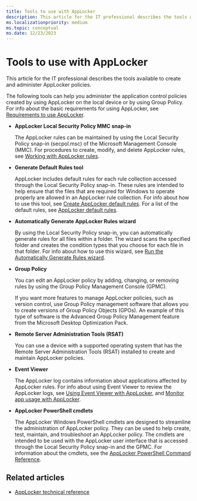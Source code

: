 ```yaml
---
title: Tools to use with AppLocker
description: This article for the IT professional describes the tools available to create and administer AppLocker policies.
ms.localizationpriority: medium
ms.topic: conceptual
ms.date: 12/23/2023
---
```


# Tools to use with AppLocker

This article for the IT professional describes the tools available to create and administer AppLocker policies.

The following tools can help you administer the application control policies created by using AppLocker on the local device or by using Group Policy. For info about the basic requirements for using AppLocker, see [Requirements to use AppLocker](requirements-to-use-applocker.md).

- **AppLocker Local Security Policy MMC snap-in**

    The AppLocker rules can be maintained by using the Local Security Policy snap-in (secpol.msc) of the Microsoft Management Console (MMC). For procedures to create, modify, and delete AppLocker rules, see [Working with AppLocker rules](working-with-applocker-rules.md).

- **Generate Default Rules tool**

    AppLocker includes default rules for each rule collection accessed through the Local Security Policy snap-in. These rules are intended to help ensure that the files that are required for Windows to operate properly are allowed in an AppLocker rule collection. For info about how to use this tool, see [Create AppLocker default rules](create-applocker-default-rules.md). For a list of the default rules, see [AppLocker default rules](working-with-applocker-rules.md#applocker-default-rules).

- **Automatically Generate AppLocker Rules wizard**

    By using the Local Security Policy snap-in, you can automatically generate rules for all files within a folder. The wizard scans the specified folder and creates the condition types that you choose for each file in that folder. For info about how to use this wizard, see [Run the Automatically Generate Rules wizard](run-the-automatically-generate-rules-wizard.md).

- **Group Policy**

    You can edit an AppLocker policy by adding, changing, or removing rules by using the Group Policy Management Console (GPMC).

    If you want more features to manage AppLocker policies, such as version control, use Group Policy management software that allows you to create versions of Group Policy Objects (GPOs). An example of this type of software is the Advanced Group Policy Management feature from the Microsoft Desktop Optimization Pack.

- **Remote Server Administration Tools (RSAT)**

    You can use a device with a supported operating system that has the Remote Server Administration Tools (RSAT) installed to create and maintain AppLocker policies.

- **Event Viewer**

    The AppLocker log contains information about applications affected by AppLocker rules. For info about using Event Viewer to review the AppLocker logs, see [Using Event Viewer with AppLocker](using-event-viewer-with-applocker.md), and [Monitor app usage with AppLocker](monitor-application-usage-with-applocker.md).

- **AppLocker PowerShell cmdlets**

    The AppLocker Windows PowerShell cmdlets are designed to streamline the administration of AppLocker policy. They can be used to help create, test, maintain, and troubleshoot an AppLocker policy. The cmdlets are intended to be used with the AppLocker user interface that is accessed through the Local Security Policy snap-in and the GPMC. For information about the cmdlets, see the [AppLocker PowerShell Command Reference](/powershell/module/applocker/).

## Related articles

- [AppLocker technical reference](applocker-technical-reference.md)
